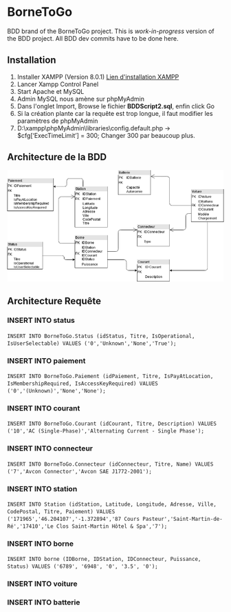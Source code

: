# BorneToGo

BDD brand of the BorneToGo project. This is *work-in-progress* version of the BDD project. All BDD dev commits have to be done here.

## Installation
1. Installer XAMPP (Version 8.0.1) [Lien d'installation XAMPP](https://www.apachefriends.org/download.html)
2. Lancer Xampp Control Panel
3. Start Apache et MySQL
4. Admin MySQL nous amène sur phpMyAdmin
5. Dans l'onglet Import, Browse le fichier **BDDScript2.sql**, enfin click Go
6. Si la création plante car la requête est trop longue, il faut modifier les paramètres de phpMyAdmin
7. D:\xampp\phpMyAdmin\libraries\config.default.php -> $cfg[‘ExecTimeLimit’] = 300; Changer 300 par beaucoup plus.

## Architecture de la BDD
![Architecture de la BDD V3](/images/Schema_BDD_V3.png)

## Architecture Requête

### INSERT INTO status
`INSERT INTO BorneToGo.Status (idStatus, Titre, IsOperational, IsUserSelectable) VALUES ('0','Unknown','None','True');`

### INSERT INTO paiement
`INSERT INTO BorneToGo.Paiement (idPaiement, Titre, IsPayAtLocation, IsMembershipRequired, IsAccessKeyRequired) VALUES ('0','(Unknown)','None','None');`

### INSERT INTO courant
`INSERT INTO BorneToGo.Courant (idCourant, Titre, Description) VALUES ('10','AC (Single-Phase)','Alternating Current - Single Phase');`

### INSERT INTO connecteur
`INSERT INTO BorneToGo.Connecteur (idConnecteur, Titre, Name) VALUES ('7','Avcon Connector','Avcon SAE J1772-2001');`

### INSERT INTO station
`INSERT INTO Station (idStation, Latitude, Longitude, Adresse, Ville, CodePostal, Titre, Paiement) VALUES ('171965','46.204107','-1.372894','87 Cours Pasteur','Saint-Martin-de-Ré','17410','Le Clos Saint-Martin Hôtel & Spa','7');`

### INSERT INTO borne
`INSERT INTO borne (IDBorne, IDStation, IDConnecteur, Puissance, Status) VALUES ('6789', '6948', '0', '3.5', '0');`

### INSERT INTO voiture

### INSERT INTO batterie
